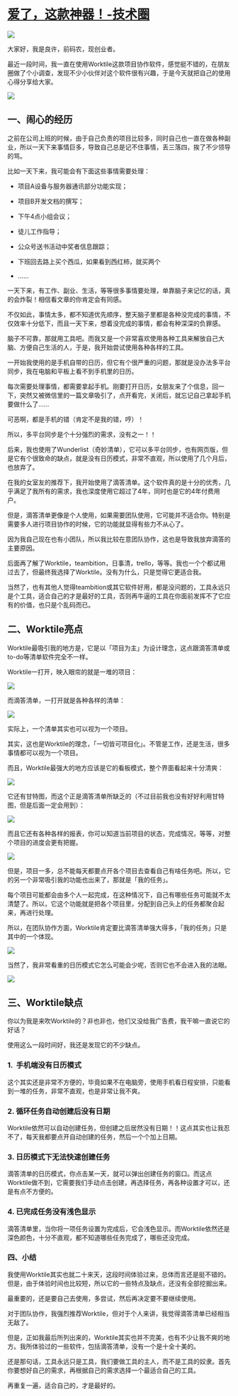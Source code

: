 # [爱了，这款神器！-技术圈](https://jishuin.proginn.com/p/763bfbd67e6b)

![](https://filescdn.proginn.com/8b27b690000839e3acfe5b8c36c7a293/4ce26956192a84436e4f7383f40c52a9.webp)

大家好，我是良许，前码农，现创业者。

最近一段时间，我一直在使用Worktile这款项目协作软件，感觉挺不错的，在朋友圈做了个小调查，发现不少小伙伴对这个软件很有兴趣，于是今天就把自己的使用心得分享给大家。

![](https://filescdn.proginn.com/0157fefd9899b3dc887914ee92e8f035/2938838e837d5905c9948b50fc385734.webp)

## 一、闹心的经历

之前在公司上班的时候，由于自己负责的项目比较多，同时自己也一直在做各种副业，所以一天下来事情巨多，导致自己总是记不住事情，丢三落四，挨了不少领导的骂。

比如一天下来，我可能会有下面这些事情需要处理：

-   项目A设备与服务器通讯部分功能实现；
    
-   项目B开发文档的撰写；
    
-   下午4点小组会议；
    
-   徒儿工作指导；
    
-   公众号送书活动中奖者信息跟踪；
    
-   下班回去路上买个西瓜，如果看到西红柿，就买两个
    
-   ……
    

一天下来，有工作、副业、生活，等等很多事情要处理，单靠脑子来记忆的话，真的会炸裂！相信看文章的你肯定会有同感。

不仅如此，事情太多，都不知道优先顺序，整天脑子里都是各种没完成的事情，不仅效率十分低下，而且一天下来，想着没完成的事情，都会有种深深的负罪感。

脑子不可靠，那就用工具吧。而我又是一个非常喜欢使用各种工具来解放自己大脑、方便自己生活的人，于是，我开始尝试使用各种各样的工具。

一开始我使用的是手机自带的日历，但它有个很严重的问题，那就是没办法多平台同步，我在电脑和平板上看不到手机里的日历。

每次需要处理事情，都需要拿起手机。刚要打开日历，女朋友来了个信息，回一下，突然又被微信里的一篇文章吸引了，点开看完，关闭后，就忘记自己拿起手机要做什么了……

可恶啊，都是手机的错（肯定不是我的错，哼）！

所以，多平台同步是个十分强烈的需求，没有之一！！

后来，我也使用了Wunderlist（奇妙清单），它可以多平台同步，也有网页版，但是它有个很致命的缺点，就是没有日历模式，非常不直观，所以使用了几个月后，也放弃了。

在我的女室友的推荐下，我开始使用了滴答清单。这个软件真的是十分的优秀，几乎满足了我所有的需求，我也深度使用它超过了4年，同时也是它的4年付费用户。

但是，滴答清单更像是个人使用，如果需要团队使用，它可能并不适合你。特别是需要多人进行项目协作的时候，它的功能就显得有些力不从心了。

因为我自己现在也有小团队，所以我比较在意团队协作，这也是导致我放弃滴答的主要原因。

后面再了解了Worktile，teambition，日事清，trello，等等。我也一个个都试用过去了，但最终我选择了Worktile。没有为什么，只是觉得它更适合我。

当然了，也有其他人觉得teambition或其它软件好用，都是没问题的，工具永远只是个工具，适合自己的才是最好的工具，否则再牛逼的工具在你面前发挥不了它应有的价值，也只是个乱码而已。

## 二、Worktile亮点

Worktile最吸引我的地方是，它是以「项目为主」为设计理念，这点跟滴答清单或to-do等清单软件完全不一样。

Worktile一打开，映入眼帘的就是一堆的项目：

![](https://filescdn.proginn.com/0948e827edc3f5004ac2e6a9f982ad73/f55bfc231d7c1535c90ecee7e02dbad4.webp)

而滴答清单，一打开就是各种各样的清单：

![](https://filescdn.proginn.com/2bbb8032000d3a497bbd2b1ad584b208/12eb4fba81aeba6d96f96b89687e2c1a.webp)

实际上，一个清单其实也可以视为一个项目。

其实，这也是Worktile的理念，「一切皆可项目化」。不管是工作，还是生活，很多事情都可以视为一个项目。

而且，Worktile最强大的地方应该是它的看板模式，整个界面看起来十分清爽：

![](https://filescdn.proginn.com/953ba97f42231f61e53ab88bdba54525/11d83802d8d7c1f369ff17c515b850ea.webp)

它还有甘特图，而这个正是滴答清单所缺乏的（不过目前我也没有好好利用甘特图，但是后面一定会用到）：

![](https://filescdn.proginn.com/d99feec07b7d1a0d424046ea84b47184/4bd9eac204ea54bb2dd59c721bb6e33f.webp)

而且它还有各种各样的报表，你可以知道当前项目的状态，完成情况，等等，对整个项目的进度会更有把握。

![](https://filescdn.proginn.com/536b010203d2dde5c9c3b905375ada95/f40b21f5b35b4a2c3f396efcca972379.webp)

但是，项目一多，总不能每天都要点开各个项目去查看自己有啥任务吧。所以，它的另一个非常吸引我的功能也出来了，那就是「我的任务」。

每个项目可能都会由多个人一起完成，在这种情况下，自己有哪些任务可能就不太清楚了。所以，它这个功能就是把各个项目里，分配到自己头上的任务都聚合起来，再进行处理。

所以，在团队协作方面，Worktile肯定要比滴答清单强大得多，「我的任务」只是其中的一个体现。

![](https://filescdn.proginn.com/7ccf400db8056ba225bd4b39442bb9bd/dba3e82960d4f9aefe45bfaf1fd90eb6.webp)

当然了，我非常看重的日历模式它怎么可能会少呢，否则它也不会进入我的法眼。

![](https://filescdn.proginn.com/14fec5e8d55670f21ea58089682260f5/8e4d46477ba60d6f446fb904ee314d2b.webp)

## 三、Worktile缺点

你以为我是来吹Worktile的？非也非也，他们又没给我广告费，我干嘛一直说它的好话？

使用这么一段时间好，我还是发现它的不少缺点。

### 1\.  手机端没有日历模式

这个其实还是非常不方便的，毕竟如果不在电脑旁，使用手机看日程安排，只能看到一堆的任务，非常不直观，也是非常让我不爽。

### 2\. 循环任务自动创建后没有日期

Worktile依然可以自动创建任务，但创建之后居然没有日期！！这点其实也让我忍不了，每天我都要点开自动创建的任务，然后一个个加上日期。

### 3\. 日历模式下无法快速创建任务

滴答清单的日历模式，你点击某一天，就可以弹出创建任务的窗口。而这点Worktile做不到，它需要我们手动点击创建，再选择任务，再各种设置才可以，还是有点不方便的。

### 4\. 已完成任务没有浅色显示

滴答清单里，当你将一项任务设置为完成后，它会浅色显示。而Worktile依然还是深色颜色，十分不直观，都不知道哪些任务完成了，哪些还没完成。

### 四、小结

我使用Worktile其实也就二十来天，这段时间体验过来，总体而言还是挺不错的。但是，由于体验时间也比较短，所以它的一些特点及缺点，还没有全部挖掘出来。

最重要的，还是要自己去使用，多尝试，然后再决定要不要继续使用。

对于团队协作，我强烈推荐Worktile，但对于个人来讲，我觉得滴答清单已经相当无敌了。

但是，正如我最后所列出来的，Worktile其实也并不完美，也有不少让我不爽的地方。我所体验过的一些软件，包括滴答清单，没有一个是十全十美的。

还是那句话，工具永远只是工具，我们要做工具的主人，而不是工具的奴隶。首先你要想好自己的需求，再根据自己的需求选择一个最适合自己的工具。

再重复一遍，适合自己的，才是最好的。
